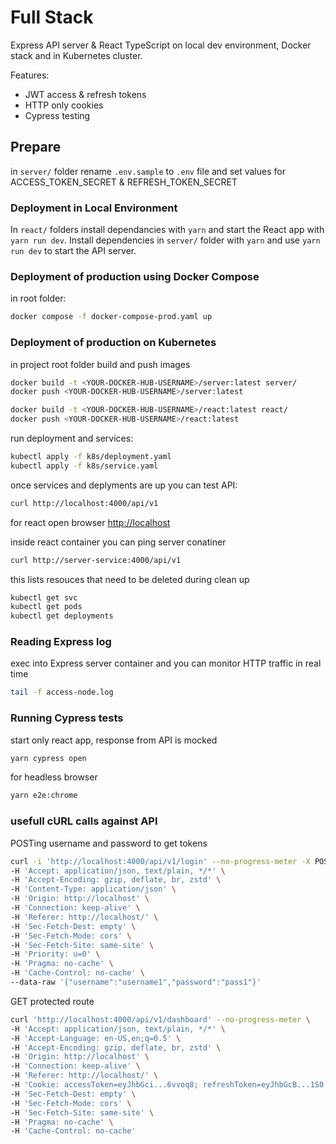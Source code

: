 # Full Stack

Express API server & React TypeScript on local dev environment, Docker stack and in Kubernetes cluster.
 
Features: 
- JWT access & refresh tokens 
- HTTP only cookies
- Cypress testing

## Prepare

in `server/` folder rename `.env.sample` to `.env` file  and set values for ACCESS_TOKEN_SECRET & REFRESH_TOKEN_SECRET

### Deployment in Local Environment

In `react/` folders install dependancies with `yarn` and start the React app with `yarn run dev`.
Install dependencies in `server/` folder with `yarn` and use `yarn run dev` to start the API server. 

### Deployment of production using Docker Compose

in root folder:

```sh
docker compose -f docker-compose-prod.yaml up
```

### Deployment of production on Kubernetes

in project root folder build and push images

```sh
docker build -t <YOUR-DOCKER-HUB-USERNAME>/server:latest server/
docker push <YOUR-DOCKER-HUB-USERNAME>/server:latest

docker build -t <YOUR-DOCKER-HUB-USERNAME>/react:latest react/
docker push <YOUR-DOCKER-HUB-USERNAME>/react:latest
```

run deployment and services:

```sh
kubectl apply -f k8s/deployment.yaml
kubectl apply -f k8s/service.yaml
```
once services and deplyments are up you can test API:
```sh
curl http://localhost:4000/api/v1
```
for react open browser [http://localhost](http://localhost)

inside react container you can ping server conatiner 
```sh
curl http://server-service:4000/api/v1
```


this lists resouces that need to be deleted during clean up
```sh
kubectl get svc
kubectl get pods
kubectl get deployments
```

### Reading Express log

exec into Express server container and you can monitor HTTP traffic in real time

```sh
tail -f access-node.log
```

### Running Cypress tests

start only react app, response from API is mocked

```sh
yarn cypress open
``` 

for headless browser

```sh
yarn e2e:chrome
``` 

### usefull cURL calls against API

POSTing username and password to get tokens

```sh
curl -i 'http://localhost:4000/api/v1/login' --no-progress-meter -X POST \
-H 'Accept: application/json, text/plain, */*' \
-H 'Accept-Encoding: gzip, deflate, br, zstd' \
-H 'Content-Type: application/json' \
-H 'Origin: http://localhost' \
-H 'Connection: keep-alive' \
-H 'Referer: http://localhost/' \
-H 'Sec-Fetch-Dest: empty' \
-H 'Sec-Fetch-Mode: cors' \
-H 'Sec-Fetch-Site: same-site' \
-H 'Priority: u=0' \
-H 'Pragma: no-cache' \
-H 'Cache-Control: no-cache' \
--data-raw '{"username":"username1","password":"pass1"}'
```

GET protected route
```sh
curl 'http://localhost:4000/api/v1/dashboard' --no-progress-meter \
-H 'Accept: application/json, text/plain, */*' \
-H 'Accept-Language: en-US,en;q=0.5' \
-H 'Accept-Encoding: gzip, deflate, br, zstd' \
-H 'Origin: http://localhost' \
-H 'Connection: keep-alive' \
-H 'Referer: http://localhost/' \
-H 'Cookie: accessToken=eyJhbGci...6vvoq8; refreshToken=eyJhbGcB...1S0' \
-H 'Sec-Fetch-Dest: empty' \
-H 'Sec-Fetch-Mode: cors' \
-H 'Sec-Fetch-Site: same-site' \
-H 'Pragma: no-cache' \
-H 'Cache-Control: no-cache'
```